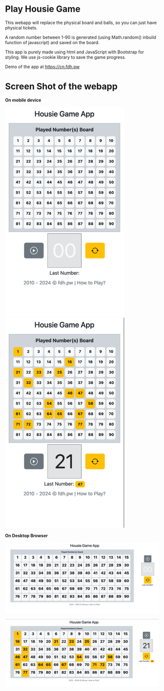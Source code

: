 # Play Housie Game

This webapp will replace the physical board and balls, so you can just have physical tickets.

A random number between 1-90 is generated (using Math.random() inbuild function of javascript) and saved on the board.

This app is purely made using html and JavaScript with Bootstrap for styling. We use js-cookie library to save the game progress.

Demo of the app at https://cn.fdh.pw

# Screen Shot of the webapp

**On mobile device**

<img src="images/blank_mob.png" width="390px"> <img src="images/played_mb.png" width="390px"> 

**On Desktop Browser**

![Before game start](images/blank_dt.png "Before the game start") 

![Game Progress](images/played_pc.png "Game Progress")



